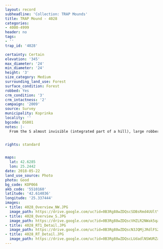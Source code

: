 ```yaml
---
layout: record
subheadline: 'Collection: TRAP Mounds'
title: TRAP Mound - 4028
categories:
- 4000-4999
header: no
tags:
- ''
trap_id: '4028'

certainty: Certain
elevation: '345'
max_diameter: '24'
min_diameter: '24'
height: '3'
size_category: Medium
surrounding_land_use: Forest
surface_condition: Forest
robbed: Yes
crm_condition: '3'
crm_intactness: '2'
campaign: '2009'
source: Survey
municipality: Koprinka
locality: ''
bgcode: DS001
notes: |-
  From the S almost invisible (integrated part of a hill), large robbers' trench's distracting the mound.


rights: standard


maps:
  lat: 42.6285
  lon: 25.2442
date: 2018-05-22
land_use_source: Photo
photo: Good
bg_code: КОР066
akb_code: '5510160'
latitude: '42.614036'
longitude: '25.337444'
images:
- title: 4028_Overview_NW.JPG
  image_path: https://drive.google.com/uc?id=0B3Rg88wZDQscSDBsRmd4UUltYlk
- title: 4028_Overview_S.JPG
  image_path: https://drive.google.com/uc?id=0B3Rg88wZDQscVHZLR2NWak5qaEk
- title: 4028_RT1_Detail.JPG
  image_path: https://drive.google.com/uc?id=0B3Rg88wZDQscN3JQMjJRdlFSZkU
- title: 4028_RT_Detail.JPG
  image_path: https://drive.google.com/uc?id=0B3Rg88wZDQscLUdadlNSWURZaVk
---
```

